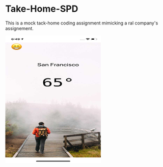 # Take-Home-SPD

This is a mock tack-home coding assignment mimicking a ral company's assignement.

<img src="sc.png" width = 300 height = 400></scr>


